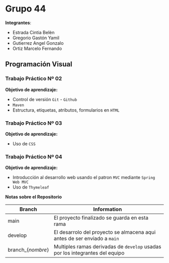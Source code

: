 # Grupo 44

**Integrantes**:

-   Estrada Cintia Belèn
-   Gregorio Gastón Yamil
-   Gutierrez Angel Gonzalo
-   Ortiz Marcelo Fernando

## Programación Visual

### Trabajo Práctico Nº 02

**Objetivo de aprendizaje:**

-   Control de versión `Git` - `Github`
-   `Maven`
-   Estructura, etiquetas, atributos, formularios en `HTML`

### Trabajo Práctico Nº 03

**Objetivo de aprendizaje:**

-   Uso de `CSS`

### Trabajo Práctico Nº 04

**Objetivo de aprendizaje:**

-   Introducción al desarrollo web usando el patron `MVC` mediante `Spring Web MVC`
-   Uso de `Thymeleaf`

**Notas sobre el Repositorio**

| Branch             | Information                                                                  |
| ------------------ | ---------------------------------------------------------------------------- |
| main               | El proyecto finalizado se guarda en esta rama                                |
| develop            | El desarrolo del proyecto se almacena aqui antes de ser enviado a `main`     |
| branch\_{_nombre_} | Multiples ramas derivadas de `develop` usadas por los integrantes del equipo |
